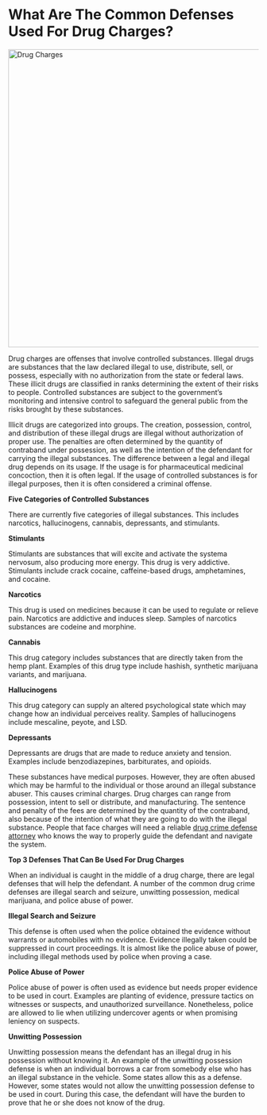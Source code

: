 
<h1>What Are The Common Defenses Used For Drug Charges?</h1>

<img src="http://pics.jsabeta.com/gallery/_data/i/upload/2019/09/19/20190919061429-1774aeef-me.jpg" alt="Drug Charges" style="width:1000px;height:600px;">

Drug charges are offenses that involve controlled substances. Illegal drugs are substances that the law declared illegal to use, distribute, sell, or possess, especially with no authorization from the state or federal laws. These illicit drugs are classified in ranks determining the extent of their risks to people. Controlled substances are subject to the government’s monitoring and intensive control to safeguard the general public from the risks brought by these substances.

Illicit drugs are categorized into groups. The creation, possession, control, and distribution of these illegal drugs are illegal without authorization of proper use. The penalties are often determined by the quantity of contraband under possession, as well as the intention of the defendant for carrying the illegal substances. The difference between a legal and illegal drug depends on its usage. If the usage is for pharmaceutical medicinal concoction, then it is often legal. If the usage of controlled substances is for illegal purposes, then it is often considered a criminal offense.

<b>Five Categories of Controlled Substances</b>

There are currently five categories of illegal substances. This includes narcotics, hallucinogens, cannabis, depressants, and stimulants. 

<b>Stimulants</b>

Stimulants are substances that will excite and activate the systema nervosum, also producing more energy. This drug is very addictive. Stimulants include crack cocaine, caffeine-based drugs, amphetamines, and cocaine.

<b>Narcotics</b>

This drug is used on medicines because it can be used to regulate or relieve pain. Narcotics are addictive and induces sleep. Samples of narcotics substances are codeine and morphine.

<b>Cannabis</b>

This drug category includes substances that are directly taken from the hemp plant. Examples of this drug type include hashish, synthetic marijuana variants, and marijuana.

<b>Hallucinogens</b>

This drug category can supply an altered psychological state which may change how an individual perceives reality. Samples of hallucinogens include mescaline, peyote, and LSD.

<b>Depressants</b>

Depressants are drugs that are made to reduce anxiety and tension. Examples include benzodiazepines, barbiturates, and opioids.


These substances have medical purposes. However, they are often abused which may be harmful to the individual or those around an illegal substance abuser. This causes criminal charges. Drug charges can range from possession, intent to sell or distribute, and manufacturing. The sentence and penalty of the fees are determined by the quantity of the contraband, also because of the intention of what they are going to do with the illegal substance. People that face charges will need a reliable <a href="https://texasinterstatedruglawyer.com/texas-drug-crimes/">drug crime defense attorney</a> who knows the way to properly guide the defendant and navigate the system.

<b>Top 3 Defenses That Can Be Used For Drug Charges</b>


When an individual is caught in the middle of a drug charge, there are legal defenses that will help the defendant. A number of the common drug crime defenses are illegal search and seizure, unwitting possession, medical marijuana, and police abuse of power.

<b>Illegal Search and Seizure</b>

This defense is often used when the police obtained the evidence without warrants or automobiles with no evidence. Evidence illegally taken could be suppressed in court proceedings. It is almost like the police abuse of power, including illegal methods used by police when proving a case.

<b>Police Abuse of Power</b>

Police abuse of power is often used as evidence but needs proper evidence to be used in court. Examples are planting of evidence, pressure tactics on witnesses or suspects, and unauthorized surveillance. Nonetheless, police are allowed to lie when utilizing undercover agents or when promising leniency on suspects.

<b>Unwitting Possession</b>

Unwitting possession means the defendant has an illegal drug in his possession without knowing it. An example of the unwitting possession defense is when an individual borrows a car from somebody else who has an illegal substance in the vehicle. Some states allow this as a defense. However, some states would not allow the unwitting possession defense to be used in court. During this case, the defendant will have the burden to prove that he or she does not know of the drug.
